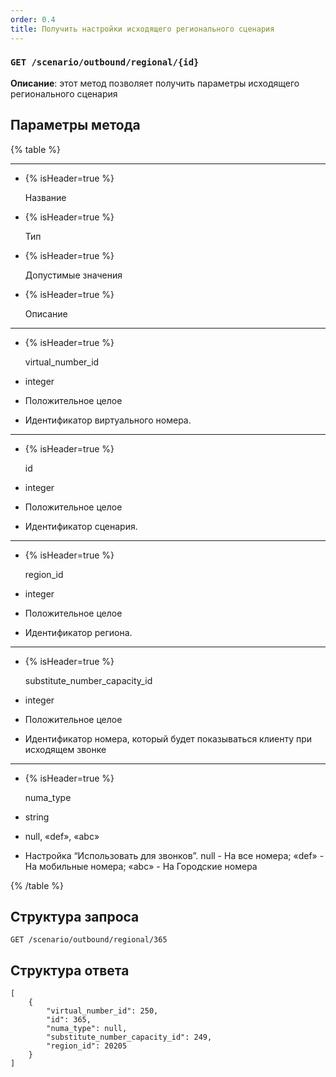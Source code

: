 ```yaml
---
order: 0.4
title: Получить настройки исходящего регионального сценария
---
```


### `GET /scenario/outbound/regional/{id}`

**Описание**: этот метод позволяет получить параметры исходящего регионального сценария

## Параметры метода

{% table %}

---

*  {% isHeader=true %}

   Название

*  {% isHeader=true %}

   Тип

*  {% isHeader=true %}

   Допустимые значения

*  {% isHeader=true %}

   Описание

---

*  {% isHeader=true %}

   virtual_number_id

*  integer

*  Положительное целое

*  Идентификатор виртуального номера.

---

*  {% isHeader=true %}

   id

*  integer

*  Положительное целое

*  Идентификатор сценария.

---

*  {% isHeader=true %}

   region_id

*  integer

*  Положительное целое

*  Идентификатор региона.

---

*  {% isHeader=true %}

   substitute_number_capacity_id

*  integer

*  Положительное целое

*  Идентификатор номера, который будет показываться клиенту при исходящем звонке

---

*  {% isHeader=true %}

   numa_type

*  string

*  null, «def», «abc»

*  Настройка “Использовать для звонков”. null - На все номера; «def» - На мобильные номера; «abc» - На Городские номера

{% /table %}

## Структура запроса

`GET /scenario/outbound/regional/365`

## Структура ответа

```
[
    {
        "virtual_number_id": 250,
        "id": 365,
        "numa_type": null,
        "substitute_number_capacity_id": 249,
        "region_id": 20205
    }
]
```